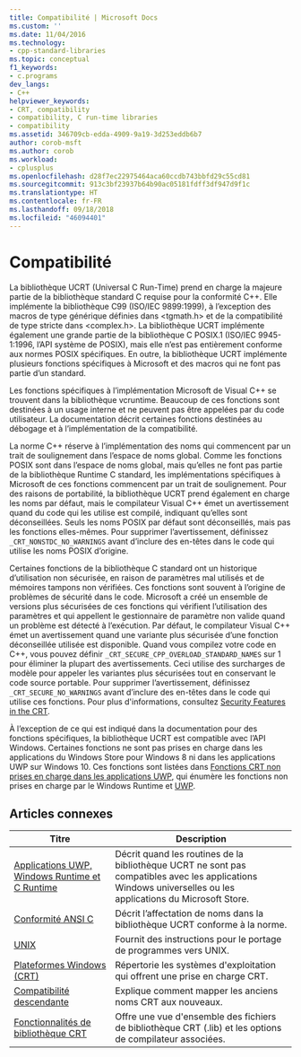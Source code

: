 ```yaml
---
title: Compatibilité | Microsoft Docs
ms.custom: ''
ms.date: 11/04/2016
ms.technology:
- cpp-standard-libraries
ms.topic: conceptual
f1_keywords:
- c.programs
dev_langs:
- C++
helpviewer_keywords:
- CRT, compatibility
- compatibility, C run-time libraries
- compatibility
ms.assetid: 346709cb-edda-4909-9a19-3d253eddb6b7
author: corob-msft
ms.author: corob
ms.workload:
- cplusplus
ms.openlocfilehash: d28f7ec22975464aca60ccdb743bbfd29c55cd81
ms.sourcegitcommit: 913c3bf23937b64b90ac05181fdff3df947d9f1c
ms.translationtype: HT
ms.contentlocale: fr-FR
ms.lasthandoff: 09/18/2018
ms.locfileid: "46094401"
---
```

# <a name="compatibility"></a>Compatibilité

La bibliothèque UCRT (Universal C Run-Time) prend en charge la majeure partie de la bibliothèque standard C requise pour la conformité C++. Elle implémente la bibliothèque C99 (ISO/IEC 9899:1999), à l’exception des macros de type générique définies dans \<tgmath.h> et de la compatibilité de type stricte dans \<complex.h>. La bibliothèque UCRT implémente également une grande partie de la bibliothèque C POSIX.1 (ISO/IEC 9945-1:1996, l’API système de POSIX), mais elle n’est pas entièrement conforme aux normes POSIX spécifiques.  En outre, la bibliothèque UCRT implémente plusieurs fonctions spécifiques à Microsoft et des macros qui ne font pas partie d’un standard.

Les fonctions spécifiques à l’implémentation Microsoft de Visual C++ se trouvent dans la bibliothèque vcruntime.  Beaucoup de ces fonctions sont destinées à un usage interne et ne peuvent pas être appelées par du code utilisateur. La documentation décrit certaines fonctions destinées au débogage et à l’implémentation de la compatibilité.

La norme C++ réserve à l’implémentation des noms qui commencent par un trait de soulignement dans l’espace de noms global. Comme les fonctions POSIX sont dans l’espace de noms global, mais qu’elles ne font pas partie de la bibliothèque Runtime C standard, les implémentations spécifiques à Microsoft de ces fonctions commencent par un trait de soulignement. Pour des raisons de portabilité, la bibliothèque UCRT prend également en charge les noms par défaut, mais le compilateur Visual C++ émet un avertissement quand du code qui les utilise est compilé, indiquant qu’elles sont déconseillées. Seuls les noms POSIX par défaut sont déconseillés, mais pas les fonctions elles-mêmes. Pour supprimer l’avertissement, définissez `_CRT_NONSTDC_NO_WARNINGS` avant d’inclure des en-têtes dans le code qui utilise les noms POSIX d’origine.

Certaines fonctions de la bibliothèque C standard ont un historique d’utilisation non sécurisée, en raison de paramètres mal utilisés et de mémoires tampons non vérifiées. Ces fonctions sont souvent à l’origine de problèmes de sécurité dans le code. Microsoft a créé un ensemble de versions plus sécurisées de ces fonctions qui vérifient l’utilisation des paramètres et qui appellent le gestionnaire de paramètre non valide quand un problème est détecté à l’exécution.  Par défaut, le compilateur Visual C++ émet un avertissement quand une variante plus sécurisée d’une fonction déconseillée utilisée est disponible. Quand vous compilez votre code en C++, vous pouvez définir `_CRT_SECURE_CPP_OVERLOAD_STANDARD_NAMES` sur 1 pour éliminer la plupart des avertissements. Ceci utilise des surcharges de modèle pour appeler les variantes plus sécurisées tout en conservant le code source portable. Pour supprimer l’avertissement, définissez `_CRT_SECURE_NO_WARNINGS` avant d’inclure des en-têtes dans le code qui utilise ces fonctions. Pour plus d'informations, consultez [Security Features in the CRT](../c-runtime-library/security-features-in-the-crt.md).

À l’exception de ce qui est indiqué dans la documentation pour des fonctions spécifiques, la bibliothèque UCRT est compatible avec l’API Windows.  Certaines fonctions ne sont pas prises en charge dans les applications du Windows Store pour Windows 8 ni dans les applications UWP sur Windows 10. Ces fonctions sont listées dans [Fonctions CRT non prises en charge dans les applications UWP](../cppcx/crt-functions-not-supported-in-universal-windows-platform-apps.md), qui énumère les fonctions non prises en charge par le Windows Runtime et [UWP](/uwp).

## <a name="related-articles"></a>Articles connexes

|Titre|Description|
|-----------|-----------------|
|[Applications UWP, Windows Runtime et C Runtime](../c-runtime-library/windows-store-apps-the-windows-runtime-and-the-c-run-time.md)|Décrit quand les routines de la bibliothèque UCRT ne sont pas compatibles avec les applications Windows universelles ou les applications du Microsoft Store.|
|[Conformité ANSI C](../c-runtime-library/ansi-c-compliance.md)|Décrit l’affectation de noms dans la bibliothèque UCRT conforme à la norme.|
|[UNIX](../c-runtime-library/unix.md)|Fournit des instructions pour le portage de programmes vers UNIX.|
|[Plateformes Windows (CRT)](../c-runtime-library/windows-platforms-crt.md)|Répertorie les systèmes d'exploitation qui offrent une prise en charge CRT.|
|[Compatibilité descendante](../c-runtime-library/backward-compatibility.md)|Explique comment mapper les anciens noms CRT aux nouveaux.|
|[Fonctionnalités de bibliothèque CRT](../c-runtime-library/crt-library-features.md)|Offre une vue d'ensemble des fichiers de bibliothèque CRT (.lib) et les options de compilateur associées.|